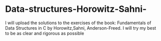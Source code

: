 # Data-structures-Horowitz-Sahni-
I will upload the solutions to the exercises of the book: Fundamentals of Data Structures in C by Horowitz,Sahni, Anderson-Freed. I will try my best to be as clear and rigorous as possible 
